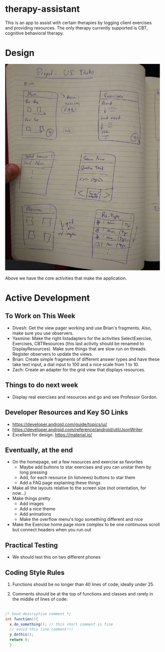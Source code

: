 # therapy-assistant
This is an app to assist with certain therapies by logging client exercises and
providing resources. The only therapy currently supported is CBT, cognitive 
behavioral therapy.


# Design

![Design Outline](/for-readme/main-activities.jpg)

Above we have the core activities that make the application.




# Active Development

## To Work on This Week

 * Divesh: Get the view pager working and use Brian's fragments. Also, make sure
   you use observers.
 * Yasmine: Make the right listadapters for the activities SelectExercise,
   Exercises, CBTResources (this last activity should be renamed to
   DisplayResources). Make sure things that are slow run on threads. Register
   observers to update the views.
 * Brian: Create simple fragments of different answer types and have these take
   text input, a dial input to 100 and a nice scale from 1 to 10.
 * Zach: Create an adapter for the grid view that displays resources.


## Things to do next week

 * Display real exercises and resources and go and see Professor Gordon.


## Developer Resources and Key SO Links

 * https://developer.android.com/guide/topics/ui/
 * https://developer.android.com/reference/android/util/JsonWriter
 * Excellent for design: https://material.io/


## Eventually, at the end

 * On the homepage, set a few resources and exercise as favorites
   * Maybe add buttons to star exercises and you can unstar them by long
     pressing
   * Add, for each resource (in listviews) buttons to star them
   * Add a FAQ page explaining these things
 * Make all the layouts relative to the screen size (not orientation, for now...)
 * Make things pretty
   * Add images
   * Add a nice theme
   * Add animations
   * Make the overflow menu's logo something different and nice
 * Make the Exercise home page more complex to be one continuous scroll but
   connect headers when you run out


## Practical Testing

 * We should test this on two different phones

## Coding Style Rules

1. Functions should be no longer than 40 lines of code; ideally under 25.

2. Comments should be at the top of functions and classes and 
rarely in the middle of lines of code:


```java

/* Good descriptive comment */
int function(){
  x.do_something(); // this short comment is fine
  // avoid this line comment!!!
  y.dothis();
  return 0;
  }

```



